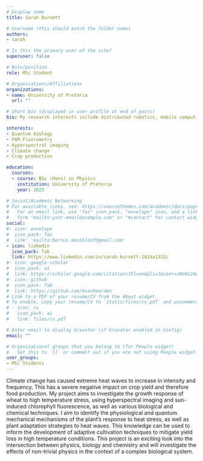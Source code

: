 ```yaml
---
# Display name
title: Sarah Burnett

# Username (this should match the folder name)
authors:
- sarah

# Is this the primary user of the site?
superuser: false

# Role/position
role: MSc Student

# Organizations/Affiliations
organizations:
- name: University of Pretoria
  url: ""

# Short bio (displayed in user profile at end of posts)
bio: My research interests include distributed robotics, mobile computing and programmable matter.

interests:
- Quantum biology
- PAM Fluorometry
- Hyperspectral imaging
- Climate change
- Crop production

education:
  courses:
  - course: BSc (Hons) in Physics
    institution: University of Pretoria
    year: 2023

# Social/Academic Networking
# For available icons, see: https://sourcethemes.com/academic/docs/page-builder/#icons
#   For an email link, use "fas" icon pack, "envelope" icon, and a link in the
#   form "mailto:your-email@example.com" or "#contact" for contact widget.
social:
#- icon: envelope
#  icon_pack: fas
#  link: 'mailto:bertus.mooikloof@gmail.com'
- icon: linkedin
  icon_pack: fab
  link: https://www.linkedin.com/in/sarah-burnett-2814a1315/
#- icon: google-scholar
#  icon_pack: ai
#  link: https://scholar.google.com/citations?hl=en&pli=1&user=zHeWc24AAAAJ
#- icon: github
#  icon_pack: fab
#  link: https://github.com/bvanheerden
# Link to a PDF of your resume/CV from the About widget.
# To enable, copy your resume/CV to `static/files/cv.pdf` and uncomment the lines below.
# - icon: cv
#   icon_pack: ai
#   link: files/cv.pdf

# Enter email to display Gravatar (if Gravatar enabled in Config)
email: ""

# Organizational groups that you belong to (for People widget)
#   Set this to `[]` or comment out if you are not using People widget.
user_groups:
- MSc Students
---
```


Climate change has caused extreme heat waves to increase in intensity and frequency. This
has a severe negative impact on crop yield and therefore food production. My project aims
to investigate the growth response of wheat to high temperature stress, using
hyperspectral imaging and sun-induced chlorophyll fluorescence, as well as various
biological and chemical techniques. I aim to identify the physiological and quantum
mechanical mechanisms of the plant’s response to heat stress, as well as plant adaptation
strategies to heat waves. This knowledge can be used to inform the development of
adaptive cultivation techniques to mitigate yield loss in high temperature conditions.
This project is an exciting look into the intersection between physics, biology and
chemistry and will investigate the effects of non-trivial physics in the context of a
complex biological system.

